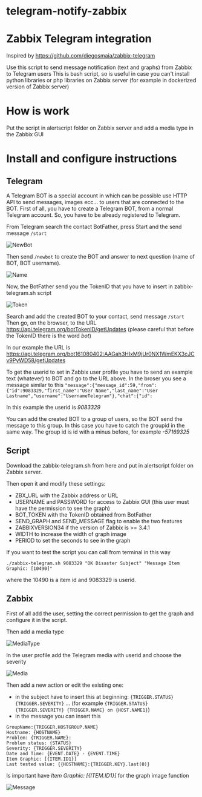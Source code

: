 # telegram-notify-zabbix

# Zabbix Telegram integration
Inspired by https://github.com/diegosmaia/zabbix-telegram

Use this script to send message notification (text and graphs) from Zabbix to Telegram users
This is bash script, so is useful in case you can't install python libraries or php libraries on Zabbix server (for example in dockerized version of Zabbix server)

# How is work

Put the script in alertscript folder on Zabbix server and add a media type in the Zabbix GUI

# Install and configure instructions

## Telegram

A Telegram BOT is a special account in which can be possible use HTTP API to send messages, images ecc... to users that are connected to the BOT.
First of all, you have to create a Telegram BOT, from a normal Telegram account. So, you have to be already registered to Telegram.

From Telegram search the contact BotFather, press Start and the send message `/start`

![NewBot](README-images/01_NewBot.jpg)

Then send `/newbot` to create the BOT and answer to next question (name of BOT, BOT username).

![Name](README-images/02_Name.jpg)

Now, the BotFather send you the TokenID that you have to insert in zabbix-telegram.sh script

![Token](README-images/03_Token.jpg)

Search and add the created BOT to your contact, send message `/start`
Then go, on the browser, to the URL https://api.telegram.org/botTokenID/getUpdates
(please careful that before the TokenID there is the word *bot*)

In our example the URL is https://api.telegram.org/bot161080402:AAGah3HIxM9jUr0NX1WmEKX3cJCv9PyWD58/getUpdates


To get the userid to set in Zabbix user profile you have to send an example text (whatever) to BOT and go to the URL above. In the broser you see a message similar to this
`"message":{"message_id":59,"from":{"id":9083329,"first_name":"User Name","last_name":"User Lastname","username":"UsernameTelegram"},"chat":{"id":`

In this example the userid is *9083329*

You can add the created BOT to a group of users, so the BOT send the message to this group. In this case you have to catch the groupid in the same way.
The group id is id with a minus before, for example *-57169325*


## Script

Download the zabbix-telegram.sh from here and put in alertscript folder on Zabbix server.

Then open it and modify these settings:
 - ZBX_URL with the Zabbix address or URL
 - USERNAME and PASSWORD for access to Zabbix GUI (this user must have the permission to see the graph)
 - BOT_TOKEN with the TokenID obtained from BotFather
 - SEND_GRAPH and SEND_MESSAGE flag to enable the two features
 - ZABBIXVERSION34 if the version of Zabbix is >= 3.4.1
 - WIDTH to increase the width of graph image
 - PERIOD to set the seconds to see in the graph

If you want to test the script you can call from terminal in this way

`./zabbix-telegram.sh 9083329 "OK Disaster Subject" "Message Item Graphic: [10490]"`

where the 10490 is a item id and 9083329 is userid.


## Zabbix

First of all add the user, setting the correct permission to get the graph and configure it in the script.

Then add a media type

![MediaType](README-images/04_MediaType.png)

In the user profile add the Telegram media with userid and choose the severity

![Media](README-images/05_Media.png)

Then add a new action or edit the existing one:
 - in the subject have to insert this at beginning: `{TRIGGER.STATUS} {TRIGGER.SEVERITY}` ... (for example `{TRIGGER.STATUS} {TRIGGER.SEVERITY} {TRIGGER.NAME} on {HOST.NAME1}`)
 - in the message you can insert this
```
GroupName:{TRIGGER.HOSTGROUP.NAME} 
Hostname: {HOSTNAME}
Problem: {TRIGGER.NAME}:
Problem status: {STATUS}
Severity: {TRIGGER.SEVERITY}
Date and Time: {EVENT.DATE} - {EVENT.TIME}
Item Graphic: [{ITEM.ID1}]
Last tested value: {{HOSTNAME}:{TRIGGER.KEY}.last(0)}
```

Is important have *Item Graphic: [{ITEM.ID1}]* for the graph image function

![Message](README-images/06_Message.png)